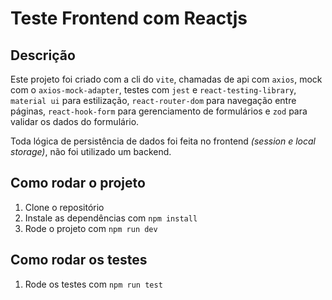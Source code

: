 # Teste Frontend com Reactjs

## Descrição
Este projeto foi criado com a cli do `vite`, chamadas de api com `axios`, mock com o `axios-mock-adapter`, testes com `jest` e `react-testing-library`, `material ui` para estilização, `react-router-dom` para navegação entre páginas, `react-hook-form` para gerenciamento de formulários e `zod` para validar os dados do formulário.

Toda lógica de persistência de dados foi feita no frontend *(session e local storage)*, não foi utilizado um backend.

## Como rodar o projeto
1. Clone o repositório
2. Instale as dependências com `npm install`
3. Rode o projeto com `npm run dev`

## Como rodar os testes
1. Rode os testes com `npm run test`
